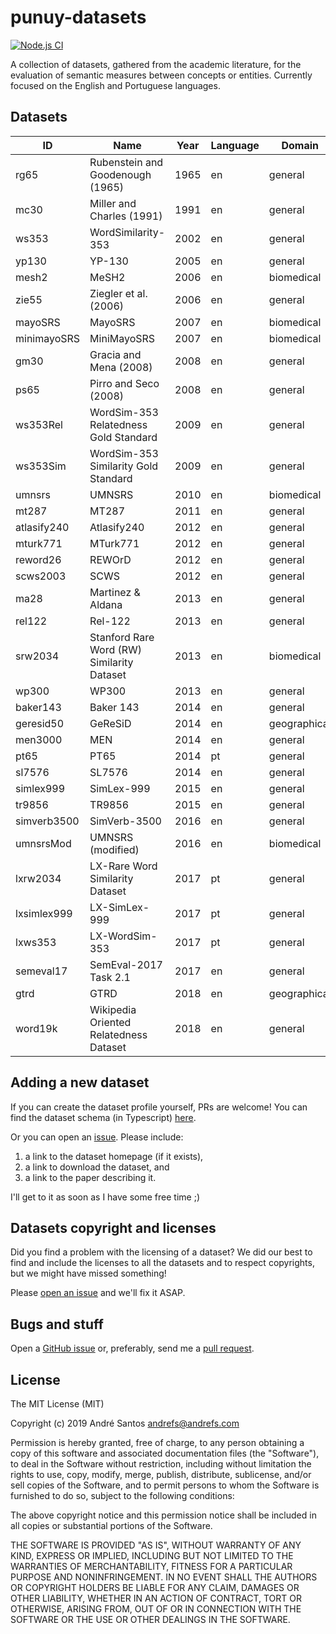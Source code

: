 # punuy-datasets

[![Node.js CI](https://github.com/andrefs/punuy-datasets/actions/workflows/node.js.yml/badge.svg)](https://github.com/andrefs/punuy-datasets/actions/workflows/node.js.yml)

A collection of datasets, gathered from the academic literature, for the evaluation of semantic measures between concepts or entities. Currently focused on the English and Portuguese languages.

## Datasets

<!-- datasets-section-start -->
<!-- Automatically generated by ./src/scripts/update-readme.ts -->

| ID          | Name                                       | Year | Language | Domain       | Sim/Rel | Reference                                                                                                                        | Website                                                                                                                                                |
| ----------- | ------------------------------------------ | ---- | -------- | ------------ | ------- | -------------------------------------------------------------------------------------------------------------------------------- | ------------------------------------------------------------------------------------------------------------------------------------------------------ |
| rg65        | Rubenstein and Goodenough (1965)           | 1965 | en       | general      | sim     | [link](https://dl.acm.org/doi/pdf/10.1145/365628.365657)                                                                         | [link](https://dl.acm.org/doi/pdf/10.1145/365628.365657)                                                                                               |
| mc30        | Miller and Charles (1991)                  | 1991 | en       | general      | sim     | [link](https://sci-hub.se/https://doi.org/10.1080/01690969108406936)                                                             |                                                                                                                                                        |
| ws353       | WordSimilarity-353                         | 2002 | en       | general      | sim     | [link](https://www.cs.tau.ac.il/~ruppin/p116-finkelstein.pdf)                                                                    | [link](https://www.cs.technion.ac.il/~gabr/resources/data/wordsim353/)                                                                                 |
| yp130       | YP-130                                     | 2005 | en       | general      | sim     | [link](http://david.wardpowers.info/Research/AI/papers/200601-GWC-VerbSimWN.pdf)                                                 |                                                                                                                                                        |
| mesh2       | MeSH2                                      | 2006 | en       | biomedical   | sim     | [link](https://users.uop.gr/~praftop/papers/pdf/wms06-PVHR.pdf)                                                                  | [link](https://www.intelligence.tuc.gr/similarity/datasets.php)                                                                                        |
| zie55       | Ziegler et al. (2006)                      | 2006 | en       | general      | rel     | [link](https://web.archive.org/web/20070824183036id_/http://www.informatik.uni-freiburg.de/~ksimon/papers/CIKM-06-Proximity.pdf) |                                                                                                                                                        |
| mayoSRS     | MayoSRS                                    | 2007 | en       | biomedical   | rel     | [link](https://www.sciencedirect.com/science/article/pii/S1532046406000645?via%3Dihub)                                           | [link](https://conservancy.umn.edu/handle/11299/196265)                                                                                                |
| minimayoSRS | MiniMayoSRS                                | 2007 | en       | biomedical   | rel     | [link](https://www.sciencedirect.com/science/article/pii/S1532046406000645?via%3Dihub)                                           | [link](https://conservancy.umn.edu/handle/11299/196265)                                                                                                |
| gm30        | Gracia and Mena (2008)                     | 2008 | en       | general      | rel     | [link](https://oa.upm.es/6549/1/Web-based_Measure.pdf)                                                                           |                                                                                                                                                        |
| ps65        | Pirro and Seco (2008)                      | 2008 | en       | general      | sim     | [link](https://dl.acm.org/doi/abs/10.1007/978-3-540-88873-4_25)                                                                  |                                                                                                                                                        |
| ws353Rel    | WordSim-353 Relatedness Gold Standard      | 2009 | en       | general      | rel     | [link](https://aclanthology.org/N09-1003.pdf)                                                                                    | [link](http://alfonseca.org/eng/research/wordsim353.html)                                                                                              |
| ws353Sim    | WordSim-353 Similarity Gold Standard       | 2009 | en       | general      | sim     | [link](https://aclanthology.org/N09-1003.pdf)                                                                                    | [link](http://alfonseca.org/eng/research/wordsim353.html)                                                                                              |
| umnsrs      | UMNSRS                                     | 2010 | en       | biomedical   | rel/sim | [link](https://www.ncbi.nlm.nih.gov/pmc/articles/PMC3041430/pdf/amia-2010_sympproc_0572.pdf)                                     | [link](https://conservancy.umn.edu/handle/11299/196265)                                                                                                |
| mt287       | MT287                                      | 2011 | en       | general      | rel     | [link](http://www.kiraradinsky.com/files/Radinsky-TemporalSemantics.pdf)                                                         | [link](http://www.kiraradinsky.com/Datasets.html)                                                                                                      |
| atlasify240 | Atlasify240                                | 2012 | en       | general      | rel     | [link](https://www.brenthecht.com/papers/bhecht_sigir2012_ExpSpatialization_SRplusE.pdf)                                         | [link](https://users.cs.northwestern.edu/~ddowney/data_code.html)                                                                                      |
| mturk771    | MTurk771                                   | 2012 | en       | general      | rel     | [link](https://www-ai.cs.tu-dortmund.de/LEHRE/FACHPROJEKT/WS1213/WordCorrelations.pdf)                                           | [link](http://www2.mta.ac.il/~gideon/datasets/mturk_771.html)                                                                                          |
| reword26    | REWOrD                                     | 2012 | en       | general      | rel     | [link](https://cdn.aaai.org/ojs/8107/8107-13-11634-1-2-20201228.pdf)                                                             | [link](https://relwod.wordpress.com/datasets/)                                                                                                         |
| scws2003    | SCWS                                       | 2012 | en       | general      | rel     | [link](https://aclanthology.org/P12-1092.pdf)                                                                                    | [link](https://ai.stanford.edu/~ehhuang/)                                                                                                              |
| ma28        | Martinez & Aldana                          | 2013 | en       | general      | sim     | [link](https://hal.science/hal-01628399/file/article.pdf)                                                                        | [link](https://hal.science/hal-01628399/file/article.pdf)                                                                                              |
| rel122      | Rel-122                                    | 2013 | en       | general      | rel     | [link](https://www.cs.ucf.edu/~seansz/publications/acl2013-szumlanski.pdf)                                                       | [link](https://www.cs.ucf.edu/~seansz/rel-122/)                                                                                                        |
| srw2034     | Stanford Rare Word (RW) Similarity Dataset | 2013 | en       | biomedical   | sim     | [link](https://nlp.stanford.edu/~lmthang/data/papers/conll13_morpho.pdf)                                                         | [link](https://nlp.stanford.edu/~lmthang/morphoNLM/)                                                                                                   |
| wp300       | WP300                                      | 2013 | en       | general      | sim     | [link](https://www.microsoft.com/en-us/research/wp-content/uploads/2016/02/CIKM841-Li.pdf)                                       | [link](http://adapt.seiee.sjtu.edu.cn/similarity/)                                                                                                     |
| baker143    | Baker 143                                  | 2014 | en       | general      | sim     | [link](https://aclanthology.org/D14-1034.pdf)                                                                                    | [link](https://github.com/sb895/verb-similarity-dataset)                                                                                               |
| geresid50   | GeReSiD                                    | 2014 | en       | geographical | rel/sim | [link](https://www.academia.edu/download/45239000/1402.3371.pdf)                                                                 | [link](https://github.com/ucd-spatial/Datasets/tree/master/geresid-geo_relatedness_similarity_dataset)                                                 |
| men3000     | MEN                                        | 2014 | en       | general      | rel     | [link](https://core.ac.uk/download/pdf/35317232.pdf)                                                                             | [link](https://staff.fnwi.uva.nl/e.bruni/MEN)                                                                                                          |
| pt65        | PT65                                       | 2014 | pt       | general      | rel     | [link](https://core.ac.uk/reader/217894830)                                                                                      | [link](http://www.inf.pucrs.br/linatural/wikimodels/similarity.html)                                                                                   |
| sl7576      | SL7576                                     | 2014 | en       | general      | sim     | [link](https://aclanthology.org/P14-1068.pdf)                                                                                    | [link](https://sites.google.com/view/carinasilberer)                                                                                                   |
| simlex999   | SimLex-999                                 | 2015 | en       | general      | sim     | [link](https://aclanthology.org/J15-4004.pdf)                                                                                    | [link](https://fh295.github.io/simlex.html)                                                                                                            |
| tr9856      | TR9856                                     | 2015 | en       | general      | rel     | [link](https://aclanthology.org/P15-2069.pdf)                                                                                    | [link](https://developer.ibm.com/exchanges/data/all/multi-word-term-relatedness-benchmark/)                                                            |
| simverb3500 | SimVerb-3500                               | 2016 | en       | general      | sim     | [link](https://aclanthology.org/D16-1235.pdf)                                                                                    | [link](https://www.repository.cam.ac.uk/items/8a568201-0fa4-4e54-81b1-f920102492ea)                                                                    |
| umnsrsMod   | UMNSRS (modified)                          | 2016 | en       | biomedical   | rel/sim | [link](https://academic.oup.com/bioinformatics/article/32/23/3635/2525643)                                                       | [link](https://conservancy.umn.edu/handle/11299/196265)                                                                                                |
| lxrw2034    | LX-Rare Word Similarity Dataset            | 2017 | pt       | general      | sim     | [link](https://www.grupocole.org/cole/library/ps/QueCarRodGarSilCorRenPerCamBra2017a.pdf)                                        | [link](https://portulanclarin.net/repository/browse/lx-rare-word-similarity-dataset/f8dd0332e6d911e6a2aa782bcb074135a226cf379cf746a8976dd3420f5a2813/) |
| lxsimlex999 | LX-SimLex-999                              | 2017 | pt       | general      | sim     | [link](https://www.grupocole.org/cole/library/ps/QueCarRodGarSilCorRenPerCamBra2017a.pdf)                                        | [link](https://portulanclarin.net/repository/browse/lx-simlex-999/4ab1ea58e6d311e6a2aa782bcb0741351e920e18429e4d3e9d229a58030812fe/)                   |
| lxws353     | LX-WordSim-353                             | 2017 | pt       | general      | rel     | [link](https://www.grupocole.org/cole/library/ps/QueCarRodGarSilCorRenPerCamBra2017a.pdf)                                        | [link](https://portulanclarin.net/repository/browse/lx-wordsim-353/c4e08b72e6dd11e6a2aa782bcb074135a5ac38ba70a14fb3adbd5782b21dacb0/)                  |
| semeval17   | SemEval-2017 Task 2.1                      | 2017 | en       | general      | sim     | [link](https://aclanthology.org/S17-2002.pdf)                                                                                    | [link](https://alt.qcri.org/semeval2017/task2/)                                                                                                        |
| gtrd        | GTRD                                       | 2018 | en       | geographical | rel     | [link](https://pdfs.semanticscholar.org/f8f1/b82386147b6a9142b2cff2dc662a3e614d80.pdf)                                           | [link](https://github.com/czgbjy/GTRD)                                                                                                                 |
| word19k     | Wikipedia Oriented Relatedness Dataset     | 2018 | en       | general      | rel     | [link](https://aclanthology.org/L18-1408.pdf)                                                                                    | [link](https://developer.ibm.com/exchanges/data/all/wikipedia-oriented-relatedness/)                                                                   |

<!-- datasets-section-end -->

## Adding a new dataset

If you can create the dataset profile yourself, PRs are welcome!
You can find the dataset schema (in Typescript) [here](./src/lib/types.ts).

Or you can open an [issue](https://github.com/andrefs/punuy-datasets/issues). Please include:

1. a link to the dataset homepage (if it exists),
1. a link to download the dataset, and
1. a link to the paper describing it.

I'll get to it as soon as I have some free time ;)

## Datasets copyright and licenses

Did you find a problem with the licensing of a dataset? We did our best to find and include the licenses to all the datasets and to respect copyrights, but we might have missed something!

Please [open an issue](https://github.com/andrefs/punuy-datasets/issues) and we'll fix it ASAP.

## Bugs and stuff

Open a [GitHub issue](https://github.com/andrefs/punuy-datasets/issues) or, preferably, send me a [pull request](https://github.com/andrefs/punuy-datasets/pulls).

## License

The MIT License (MIT)

Copyright (c) 2019 André Santos <andrefs@andrefs.com>

Permission is hereby granted, free of charge, to any person obtaining a copy of
this software and associated documentation files (the "Software"), to deal in
the Software without restriction, including without limitation the rights to
use, copy, modify, merge, publish, distribute, sublicense, and/or sell copies of
the Software, and to permit persons to whom the Software is furnished to do so,
subject to the following conditions:

The above copyright notice and this permission notice shall be included in all
copies or substantial portions of the Software.

THE SOFTWARE IS PROVIDED "AS IS", WITHOUT WARRANTY OF ANY KIND, EXPRESS OR
IMPLIED, INCLUDING BUT NOT LIMITED TO THE WARRANTIES OF MERCHANTABILITY, FITNESS
FOR A PARTICULAR PURPOSE AND NONINFRINGEMENT. IN NO EVENT SHALL THE AUTHORS OR
COPYRIGHT HOLDERS BE LIABLE FOR ANY CLAIM, DAMAGES OR OTHER LIABILITY, WHETHER
IN AN ACTION OF CONTRACT, TORT OR OTHERWISE, ARISING FROM, OUT OF OR IN
CONNECTION WITH THE SOFTWARE OR THE USE OR OTHER DEALINGS IN THE SOFTWARE.
